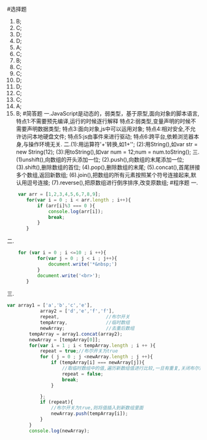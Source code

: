 #选择题
1. B;
2. C;
3. D;
4. D;
5. A;
6. C;
7. B;
8. C;
9. C;
10. D;
11. D;
12. C;
13. C;
14. A;
15. B;
#简答题
    一.JavaScript是动态的，弱类型，基于原型,面向对象的脚本语言,
        特点1:不需要预先编译,运行的时候逐行解释
        特点2:弱类型,变量声明的时候不需要声明数据类型;
        特点3:面向对象,js中可以运用对象;
        特点4:相对安全,不允许访问本地硬盘文件;
        特点5:js由事件来进行驱动;
        特点6:跨平台,依赖浏览器本身,与操作环境无关.
    二.(1):用运算符'+'转换,如1+'';
        (2):用String(),如var str = new String(12);
        (3):用toString(),如var num = 12;num = num.toString();
    三.(1)unshift(),向数组的开头添加一位;
        (2).push(),向数组的末尾添加一位;
        (3).shift(),删除数组的首位;
        (4).pop(),删除数组的末尾;
        (5).concat(),首尾拼接多个数组,返回新数组;
        (6).join(),把数组的所有元素按照某个符号连接起来,默认用逗号连接;
        (7).reverse(),把原数组进行倒序排序,改变原数组;
#程序题
一.
```javascript
    var arr = [1,2,3,4,5,6,7,8,9];
       for(var i = 0 ; i < arr.length ; i++){
           if (arr[i]%3 === 0 ){
               console.log(arr[i]);
               break;
           }
       }
```

二.
```javascript
    for (var i = 0 ; i <=10 ; i ++){
           for(var j = 0 ; j < i ; j++){
               document.write('*&nbsp;')
           }
           document.write('<br>');
       }
```
三.
```javascript
var array1 = ['a','b','c','e'],
            array2 = ['d','e','f','f'],
            repeat,                 //布尔开关
            tempArray,              //临时数组
            newArray;               //去重后数组
        tempArray = array1.concat(array2);
        newArray = [tempArray[0]];
        for(var i = 1 ; i < tempArray.length ; i ++ ){
            repeat = true;//布尔开关为true
            for ( j = 0 ; j <newArray.length ; j ++){
                if (tempArray[i] === newArray[j]){
                    //取临时数组中的值,遍历新数组值进行比较,一旦有重复,关闭布尔开关
                    repeat = false;
                    break;
                }

            };
            if (repeat){
                //布尔开关为true,则将值插入到新数组里面
                newArray.push(tempArray[i]);
            }
        }
        console.log(newArray);
```